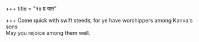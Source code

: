 +++
title = "१४ प्र यात"

+++
Come quick with swift steeds, for ye have worshippers among Kanva's sons  
     May you rejoice among them well.